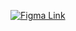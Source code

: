 [![Figma Link](https://img.shields.io/badge/Figma-Link-pink)]([https://ilya-silkin-portfolio.vercel.app/](https://www.figma.com/design/K8RIvVtJKHdXIqjpAPe97y/Analytics-%E2%80%94-Landing-Page-Design?node-id=0-1&node-type=canvas&t=AvbhZJr37G908XTs-0))
